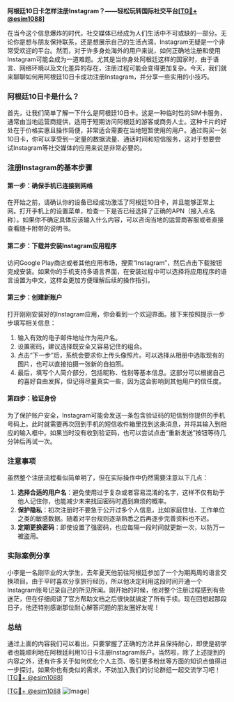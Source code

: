 **阿根廷10日卡怎样注册Instagram？——轻松玩转国际社交平台[[TG💪+ @esim1088](https://t.me/s/esim1088)]**

在当今这个信息爆炸的时代，社交媒体已经成为人们生活中不可或缺的一部分。无论你是想与朋友保持联系，还是想展示自己的生活点滴，Instagram无疑是一个非常受欢迎的平台。然而，对于许多身处海外的用户来说，如何正确地注册和使用Instagram可能会成为一道难题。尤其是当你身处阿根廷这样的国家时，由于语言、网络环境以及文化差异的存在，注册过程可能会变得更加复杂。今天，我们就来聊聊如何用阿根廷10日卡成功注册Instagram，并分享一些实用的小技巧。

### 阿根廷10日卡是什么？

首先，让我们简单了解一下什么是阿根廷10日卡。这是一种临时性的SIM卡服务，通常由当地运营商提供，适用于短期访问阿根廷的游客或商务人士。这种卡片的好处在于价格实惠且操作简便，非常适合需要在当地短暂使用的用户。通过购买一张10日卡，你可以享受到一定量的数据流量、通话时间和短信服务，这对于想要尝试Instagram等社交媒体的应用来说是非常必要的。

### 注册Instagram的基本步骤

#### 第一步：确保手机已连接到网络

在开始之前，请确认你的设备已经成功激活了阿根廷10日卡，并且能够正常上网。打开手机上的设置菜单，检查一下是否已经选择了正确的APN（接入点名称）。如果你不确定具体应该输入什么内容，可以咨询当地的运营商客服或者直接查看随卡附带的说明书。

#### 第二步：下载并安装Instagram应用程序

访问Google Play商店或者其他应用市场，搜索“Instagram”，然后点击下载按钮完成安装。如果你的手机支持多语言界面，在安装过程中可以选择将应用程序的语言设置为中文，这样会更加方便理解后续的操作指引。

#### 第三步：创建新账户

打开刚刚安装好的Instagram应用，你会看到一个欢迎界面。接下来按照提示一步步填写相关信息：

1. 输入有效的电子邮件地址作为用户名。
2. 设置密码，建议选择既安全又容易记住的组合。
3. 点击“下一步”后，系统会要求你上传头像照片。可以选择从相册中选取现有的图片，也可以直接拍摄一张新的自拍照。
4. 最后，填写个人简介部分，包括昵称、性别等基本信息。这部分可以根据自己的喜好自由发挥，但记得尽量真实一些，因为这会影响到其他用户的信任度。

#### 第四步：验证身份

为了保护账户安全，Instagram可能会发送一条包含验证码的短信到你提供的手机号码上。此时就需要再次回到手机的短信收件箱里找到这条消息，并将其输入到相应的输入框中。如果当时没有收到验证码，也可以尝试点击“重新发送”按钮等待几分钟后再试一次。

### 注意事项

虽然整个注册流程看似简单明了，但在实际操作中仍然需要注意以下几点：

1. **选择合适的用户名**：避免使用过于复杂或者容易混淆的名字，这样不仅有助于他人记住你，也能减少未来找回密码时遇到麻烦的概率。
2. **保护隐私**：初次注册时不要急于公开过多个人信息，比如家庭住址、工作单位之类的敏感数据。随着对平台规则逐渐熟悉之后再逐步完善资料也不迟。
3. **定期更换密码**：即使设置了强密码，也应每隔一段时间就更新一次，以防万一被盗用。

### 实际案例分享

小李是一名刚毕业的大学生，去年夏天他前往阿根廷参加了一个为期两周的语言交换项目。由于平时喜欢分享旅行经历，所以他决定利用这段时间开通一个Instagram账号记录自己的所见所闻。刚开始的时候，他对整个注册过程感到有些迷茫，但在仔细阅读了官方帮助文档之后很快就搞定了所有手续。现在回想起那段日子，他还特别感谢那位耐心解答问题的朋友圈好友呢！

### 总结

通过上面的内容我们可以看出，只要掌握了正确的方法并且保持耐心，即使是初学者也能顺利地在阿根廷利用10日卡注册Instagram账户。当然啦，除了上述提到的内容之外，还有许多关于如何优化个人主页、吸引更多粉丝等方面的知识点值得进一步探讨。如果你也有类似的需求，不妨加入我们的讨论群组一起交流学习吧！[[TG💪+ @esim1088](https://t.me/s/esim1088)]

[[TG💪+ @esim1088](https://t.me/s/esim1088) ![Image](https://i.postimg.cc/4NQfJmqS/Snipaste-2025-05-13-00-14-12.png)]